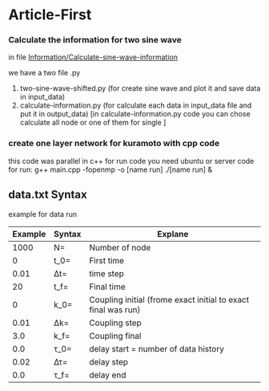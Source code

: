 # Article-First


### Calculate the information for two sine wave 

in file [Information/Calculate-sine-wave-information](https://github.com/DrAliSeif/Article-First/tree/main/Information/Calculate-sine-wave-information)

we have a two file .py
1. two-sine-wave-shifted.py (for create sine wave and plot it and save data in input_data)
2. calculate-information.py (for calculate each data in input_data file and put it in output_data) [in calculate-information.py code you can chose calculate all node or one of them for single
]

### create one layer network for kuramoto with cpp code

this code was parallel in c++
for run code you need ubuntu or server 
code for run: 	g++ main.cpp -fopenmp -o [name run]
				./[name run] &
				
				
## data.txt Syntax  				
example for data run

| Example        | Syntax      | Explane |
| ------|-----|-----|
| 1000	| N=		| Number of node| 
| 0		| t_0=	| First time| 
| 0.01	| ∆t=		| time step| 
| 20		| t_f=	| Final time| 
| 0		| k_0=	| Coupling initial (frome exact initial to exact final was run)| 
| 0.01	| ∆k=		| Coupling step| 
| 3.0		| k_f=	| Coupling final| 
| 0.0		| τ_0= 	| delay start = number of data history| 
| 0.02	| ∆τ= 	| delay step| 
| 0.0		| τ_f= 	| delay end| 

